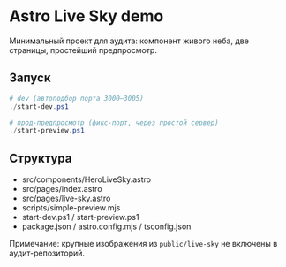 # Astro Live Sky demo

Минимальный проект для аудита: компонент живого неба, две страницы, простейший предпросмотр.

## Запуск

```powershell
# dev (автоподбор порта 3000–3005)
./start-dev.ps1

# прод-предпросмотр (фикс-порт, через простой сервер)
./start-preview.ps1
```

## Структура
- src/components/HeroLiveSky.astro
- src/pages/index.astro
- src/pages/live-sky.astro
- scripts/simple-preview.mjs
- start-dev.ps1 / start-preview.ps1
- package.json / astro.config.mjs / tsconfig.json

Примечание: крупные изображения из `public/live-sky` не включены в аудит-репозиторий.
